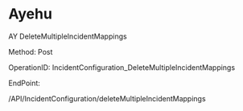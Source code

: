 #     Ayehu


AY DeleteMultipleIncidentMappings

Method: Post

OperationID: IncidentConfiguration_DeleteMultipleIncidentMappings

EndPoint:

/API/IncidentConfiguration/deleteMultipleIncidentMappings
